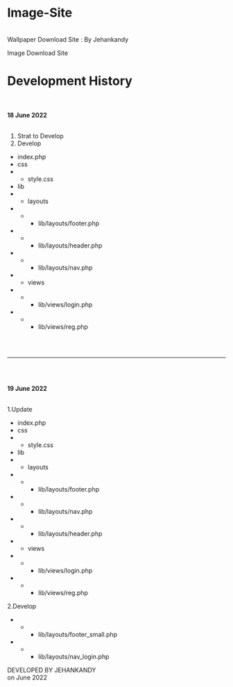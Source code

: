 # Image-Site
<br>
Wallpaper Download Site : By Jehankandy
<br>

Image Download Site <br>
# Development History
<br><br>
<b>18 June 2022</b>
<br><br>
1. Strat to Develop
2. Develop
  - index.php
  - css
  - - style.css
  - lib
  - - layouts
  - - - lib/layouts/footer.php
  - - - lib/layouts/header.php
  - - - lib/layouts/nav.php
  - - views
  - - - lib/views/login.php
  - - - lib/views/reg.php 

<br><br>
<hr>
<br><br>

<b>19 June 2022</b>
<br><br>
  
1.Update
  - index.php
  - css
  - - style.css
  - lib
  - - layouts
  - - - lib/layouts/footer.php
  - - - lib/layouts/nav.php
  - - - lib/layouts/header.php
  - - views
  - - - lib/views/login.php
  - - - lib/views/reg.php
  
2.Develop
  - - - lib/layouts/footer_small.php
  - - - lib/layouts/nav_login.php




DEVELOPED BY JEHANKANDY <br>
on June 2022


